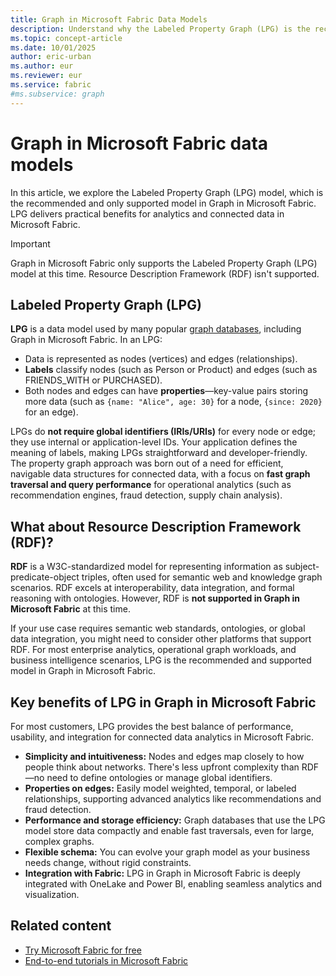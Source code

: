 ```yaml
---
title: Graph in Microsoft Fabric Data Models
description: Understand why the Labeled Property Graph (LPG) is the recommended and only supported model in Graph in Microsoft Fabric, and how it compares to RDF.
ms.topic: concept-article
ms.date: 10/01/2025
author: eric-urban
ms.author: eur
ms.reviewer: eur
ms.service: fabric
#ms.subservice: graph
---
```


# Graph in Microsoft Fabric data models

In this article, we explore the Labeled Property Graph (LPG) model, which is the recommended and only supported model in Graph in Microsoft Fabric. LPG delivers practical benefits for analytics and connected data in Microsoft Fabric.

> [!IMPORTANT]
> Graph in Microsoft Fabric only supports the Labeled Property Graph (LPG) model at this time. Resource Description Framework (RDF) isn't supported. 

## Labeled Property Graph (LPG)

**LPG** is a data model used by many popular [graph databases](graph-database.md), including Graph in Microsoft Fabric. In an LPG:
- Data is represented as nodes (vertices) and edges (relationships).
- **Labels** classify nodes (such as Person or Product) and edges (such as FRIENDS_WITH or PURCHASED).
- Both nodes and edges can have **properties**—key-value pairs storing more data (such as `{name: "Alice", age: 30}` for a node, `{since: 2020}` for an edge).

LPGs do **not require global identifiers (IRIs/URIs)** for every node or edge; they use internal or application-level IDs. Your application defines the meaning of labels, making LPGs straightforward and developer-friendly. The property graph approach was born out of a need for efficient, navigable data structures for connected data, with a focus on **fast graph traversal and query performance** for operational analytics (such as recommendation engines, fraud detection, supply chain analysis).

## What about Resource Description Framework (RDF)?

**RDF** is a W3C-standardized model for representing information as subject-predicate-object triples, often used for semantic web and knowledge graph scenarios. RDF excels at interoperability, data integration, and formal reasoning with ontologies. However, RDF is **not supported in Graph in Microsoft Fabric** at this time.

If your use case requires semantic web standards, ontologies, or global data integration, you might need to consider other platforms that support RDF. For most enterprise analytics, operational graph workloads, and business intelligence scenarios, LPG is the recommended and supported model in Graph in Microsoft Fabric.

## Key benefits of LPG in Graph in Microsoft Fabric

For most customers, LPG provides the best balance of performance, usability, and integration for connected data analytics in Microsoft Fabric.

- **Simplicity and intuitiveness:** Nodes and edges map closely to how people think about networks. There's less upfront complexity than RDF—no need to define ontologies or manage global identifiers.
- **Properties on edges:** Easily model weighted, temporal, or labeled relationships, supporting advanced analytics like recommendations and fraud detection.
- **Performance and storage efficiency:** Graph databases that use the LPG model store data compactly and enable fast traversals, even for large, complex graphs.
- **Flexible schema:** You can evolve your graph model as your business needs change, without rigid constraints.
- **Integration with Fabric:** LPG in Graph in Microsoft Fabric is deeply integrated with OneLake and Power BI, enabling seamless analytics and visualization.

## Related content

- [Try Microsoft Fabric for free](/fabric/fundamentals/fabric-trial)
- [End-to-end tutorials in Microsoft Fabric](/fabric/fundamentals/end-to-end-tutorials)
